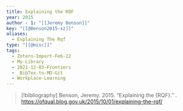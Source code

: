 ```yaml
---
title: Explaining the RQF
year: 2015
author - 1: "[[Jeremy Benson]]"
key: "[[@Benson2015-xz]]"
aliases:
  - Explaining The Rqf
type: "[[@misc]]"
tags:
  - Zotero-Import-Feb-22
  - My-Library
  - 2021-12-03-Frontiers
  - _BibTex-to-MD-Git
  - Workplace-Learning
---
```


> [!bibliography]
> Benson, Jeremy. 2015. “Explaining the {RQF}.” . https://ofqual.blog.gov.uk/2015/10/01/explaining-the-rqf/